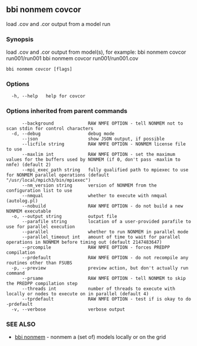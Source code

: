 ## bbi nonmem covcor

load .cov and .cor output from a model run

### Synopsis

load .cov and .cor output from model(s), for example: 
bbi nonmem covcor run001/run001
bbi nonmem covcor run001/run001.cov
 

```
bbi nonmem covcor [flags]
```

### Options

```
  -h, --help   help for covcor
```

### Options inherited from parent commands

```
      --background             RAW NMFE OPTION - tell NONMEM not to scan stdin for control characters
  -d, --debug                  debug mode
      --json                   show JSON output, if possible
      --licfile string         RAW NMFE OPTION - NONMEM license file to use
      --maxlim int             RAW NMFE OPTION - set the maximum values for the buffers used by NONMEM (if 0, don't pass -maxlim to nmfe) (default 2)
      --mpi_exec_path string   fully qualified path to mpiexec to use for NONMEM parallel operations (default "/usr/local/mpich3/bin/mpiexec")
      --nm_version string      version of NONMEM from the configuration list to use
      --nmqual                 whether to execute with nmqual (autolog.pl)
      --nobuild                RAW NMFE OPTION - do not build a new NONMEM executable
  -o, --output string          output file
      --parafile string        location of a user-provided parafile to use for parallel execution
      --parallel               whether to run NONMEM in parallel mode
      --parallel_timeout int   amount of time to wait for parallel operations in NONMEM before timing out (default 2147483647)
      --prcompile              RAW NMFE OPTION - forces PREDPP compilation
      --prdefault              RAW NMFE OPTION - do not recompile any routines other than FSUBS
  -p, --preview                preview action, but don't actually run command
      --prsame                 RAW NMFE OPTION - tell NONMEM to skip the PREDPP compilation step
      --threads int            number of threads to execute with locally or nodes to execute on in parallel (default 4)
      --tprdefault             RAW NMFE OPTION - test if is okay to do -prdefault
  -v, --verbose                verbose output
```

### SEE ALSO

* [bbi nonmem](bbi_nonmem.md)	 - nonmem a (set of) models locally or on the grid

